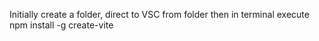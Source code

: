 Initially create a folder, direct to VSC from folder then in terminal execute npm install -g create-vite
